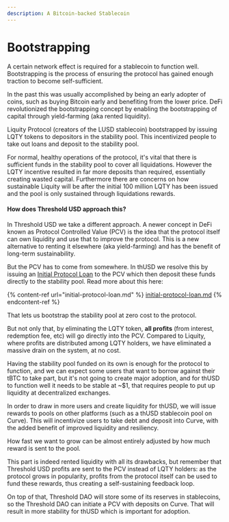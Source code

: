 ```yaml
---
description: A Bitcoin-backed Stablecoin
---
```


# Bootstrapping

A certain network effect is required for a stablecoin to function well. Bootstrapping is the process of ensuring the protocol has gained enough traction to become self-sufficient.&#x20;

In the past this was usually accomplished by being an early adopter of coins, such as buying Bitcoin early and benefiting from the lower price. DeFi revolutionized the bootstrapping concept by enabling the bootstrapping of capital through yield-farming (aka rented liquidity).&#x20;

Liquity Protocol (creators of the LUSD stablecoin) bootstrapped by issuing LQTY tokens to depositors in the stability pool. This incentivized people to take out loans and deposit to the stability pool.&#x20;

For normal, healthy operations of the protocol, it's vital that there is sufficient funds in the stability pool to cover all liquidations. However the LQTY incentive resulted in far more deposits than required, essentially creating wasted capital. Furthermore there are concerns on how sustainable Liquity will be after the initial 100 million LQTY has been issued and the pool is only sustained through liquidations rewards.&#x20;

#### How does Threshold USD approach this?

In Threshold USD we take a different approach. A newer concept in DeFi known as Protocol Controlled Value (PCV) is the idea that the protocol itself can own liquidity and use that to improve the protocol. This is a new alternative to renting it elsewhere (aka yield-farming) and has the benefit of long-term sustainability.&#x20;

But the PCV has to come from somewhere. In thUSD we resolve this by issuing an [Initial Protocol Loan](initial-protocol-loan.md) to the PCV which then deposit these funds directly to the stability pool. Read more about this here:

{% content-ref url="initial-protocol-loan.md" %}
[initial-protocol-loan.md](initial-protocol-loan.md)
{% endcontent-ref %}

That lets us bootstrap the stability pool at zero cost to the protocol.

But not only that, by eliminating the LQTY token, **all profits** (from interest, redemption fee, etc) will go directly into the PCV. Compared to Liquity, where profits are distributed among LQTY holders, we have eliminated a massive drain on the system, at no cost.&#x20;

Having the stability pool funded on its own is enough for the protocol to function, and we can expect some users that want to borrow against their tBTC to take part, but it's not going to create major adoption, and for thUSD to function well it needs to be stable at \~$1, that requires people to put up liquidity at decentralized exchanges.

In order to draw in more users and create liquidity for thUSD, we will issue rewards to pools on other platforms (such as a thUSD stablecoin pool on Curve). This will incentivize users to take debt and deposit into Curve, with the added benefit of improved liquidity and resiliency.&#x20;

How fast we want to grow can be almost entirely adjusted by how much reward is sent to the pool.

This part is indeed rented liquidity with all its drawbacks, but remember that Threshold USD profits are sent to the PCV instead of LQTY holders: as the protocol grows in popularity, profits from the protocol itself can be used to fund these rewards, thus creating a self-sustaining feedback loop.

On top of that, Threshold DAO will store some of its reserves in stablecoins, so the Threshold DAO can initiate a PCV with deposits on Curve. That will result in more stability for thUSD which is important for adoption.&#x20;

